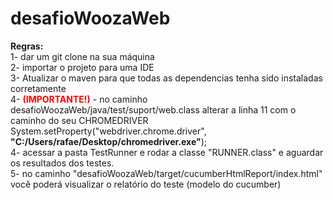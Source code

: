 # desafioWoozaWeb

<strong>Regras:</strong> <br>
1- dar um git clone na sua máquina <br>
2- importar o projeto para uma IDE <br>
3- Atualizar o maven para que todas as dependencias tenha sido instaladas corretamente <br>
4- <font color="red"> <strong>(IMPORTANTE!)</strong></font> - no caminho desafioWoozaWeb/java/test/suport/web.class alterar a linha 11 com o caminho do seu CHROMEDRIVER System.setProperty("webdriver.chrome.driver", <strong>"C:/Users/rafae/Desktop/chromedriver.exe"</strong>);<br>
4- acessar a pasta TestRunner e rodar a classe "RUNNER.class" e aguardar os resultados dos testes. <br>
5- no caminho "desafioWoozaWeb/target/cucumberHtmlReport/index.html" você poderá visualizar o relatório do teste (modelo do cucumber)
